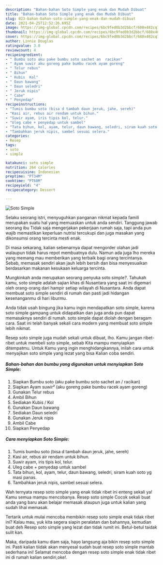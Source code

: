 ```yaml
---
description: "Bahan-bahan Soto Simple yang enak dan Mudah Dibuat"
title: "Bahan-bahan Soto Simple yang enak dan Mudah Dibuat"
slug: 823-bahan-bahan-soto-simple-yang-enak-dan-mudah-dibuat
date: 2021-04-25T12:52:26.695Z
image: https://img-global.cpcdn.com/recipes/6bc9fed0b3d2bbcf/680x482cq70/soto-simple-foto-resep-utama.jpg
thumbnail: https://img-global.cpcdn.com/recipes/6bc9fed0b3d2bbcf/680x482cq70/soto-simple-foto-resep-utama.jpg
cover: https://img-global.cpcdn.com/recipes/6bc9fed0b3d2bbcf/680x482cq70/soto-simple-foto-resep-utama.jpg
author: Linnie Douglas
ratingvalue: 3.8
reviewcount: 4
recipeingredient:
- " Bumbu soto aku pake bumbu soto sachet an  racikan"
- " Ayam suwir aku goreng pake bumbu racek ayam goreng"
- " Telur rebus"
- " Bihun"
- " Kubis  Kol"
- " Daun bawang"
- " Daun seledri"
- " Jeruk nipis"
- " Cabe"
- " Penyedap"
recipeinstructions:
- "Tumis bumbu soto (bisa d tambah daun jeruk, jahe, sereh)"
- "Kasi air, rebus air rendam untuk bihun."
- "Suwir ayam, iris tipis kol, telur."
- "Uleg cabe + penyedap untuk sambel"
- "Tata bihun, kol, ayam, telur, daun bawang, seledri, siram kuah soto yg masi panas."
- "Tambahkan jeruk nipis, sambel sesuai selera."
categories:
- Resep
tags:
- soto
- simple

katakunci: soto simple 
nutrition: 264 calories
recipecuisine: Indonesian
preptime: "PT34M"
cooktime: "PT60M"
recipeyield: "4"
recipecategory: Dessert

---
```



![Soto Simple](https://img-global.cpcdn.com/recipes/6bc9fed0b3d2bbcf/680x482cq70/soto-simple-foto-resep-utama.jpg)

Selaku seorang istri, menyuguhkan panganan nikmat kepada famili merupakan suatu hal yang memuaskan untuk anda sendiri. Tanggung jawab seorang ibu Tidak saja mengerjakan pekerjaan rumah saja, tapi anda pun wajib memastikan keperluan nutrisi tercukupi dan juga masakan yang dikonsumsi orang tercinta mesti enak.

Di masa  sekarang, kalian sebenarnya dapat mengorder olahan jadi walaupun tidak harus repot membuatnya dulu. Namun ada juga lho mereka yang memang mau memberikan yang terbaik bagi orang tercintanya. Sebab, memasak sendiri akan jauh lebih bersih dan bisa menyesuaikan berdasarkan makanan kesukaan keluarga tercinta. 



Mungkinkah anda merupakan seorang penyuka soto simple?. Tahukah kamu, soto simple adalah sajian khas di Nusantara yang saat ini digemari oleh orang-orang dari hampir setiap wilayah di Nusantara. Anda dapat membuat soto simple sendiri di rumah dan pasti jadi hidangan kesenanganmu di hari liburmu.

Anda tidak usah bingung jika kamu ingin mendapatkan soto simple, karena soto simple gampang untuk didapatkan dan juga anda pun dapat memasaknya sendiri di rumah. soto simple dapat diolah dengan beragam cara. Saat ini telah banyak sekali cara modern yang membuat soto simple lebih nikmat.

Resep soto simple juga mudah sekali untuk dibuat, lho. Kamu jangan ribet-ribet untuk membeli soto simple, sebab Kita mampu menyiapkan ditempatmu. Untuk Kamu yang ingin menghidangkannya, inilah cara untuk menyajikan soto simple yang lezat yang bisa Kalian coba sendiri.

<!--inarticleads1-->

##### Bahan-bahan dan bumbu yang digunakan untuk menyiapkan Soto Simple:

1. Siapkan  Bumbu soto (aku pake bumbu soto sachet an / racikan)
1. Siapkan  Ayam suwir² (aku goreng pake bumbu racek ayam goreng)
1. Gunakan  Telur rebus
1. Ambil  Bihun
1. Sediakan  Kubis / Kol
1. Gunakan  Daun bawang
1. Sediakan  Daun seledri
1. Gunakan  Jeruk nipis
1. Ambil  Cabe
1. Siapkan  Penyedap




<!--inarticleads2-->

##### Cara menyiapkan Soto Simple:

1. Tumis bumbu soto (bisa d tambah daun jeruk, jahe, sereh)
1. Kasi air, rebus air rendam untuk bihun.
1. Suwir ayam, iris tipis kol, telur.
1. Uleg cabe + penyedap untuk sambel
1. Tata bihun, kol, ayam, telur, daun bawang, seledri, siram kuah soto yg masi panas.
1. Tambahkan jeruk nipis, sambel sesuai selera.




Wah ternyata resep soto simple yang enak tidak ribet ini enteng sekali ya! Kamu semua mampu mencobanya. Resep soto simple Cocok sekali buat anda yang baru akan belajar memasak ataupun juga untuk kalian yang sudah lihai memasak.

Tertarik untuk mulai mencoba membikin resep soto simple enak tidak ribet ini? Kalau mau, yuk kita segera siapin peralatan dan bahannya, kemudian buat deh Resep soto simple yang lezat dan tidak rumit ini. Betul-betul taidak sulit kan. 

Maka, daripada kamu diam saja, hayo langsung aja bikin resep soto simple ini. Pasti kalian tiidak akan menyesal sudah buat resep soto simple mantab sederhana ini! Selamat mencoba dengan resep soto simple enak tidak ribet ini di rumah kalian sendiri,oke!.


